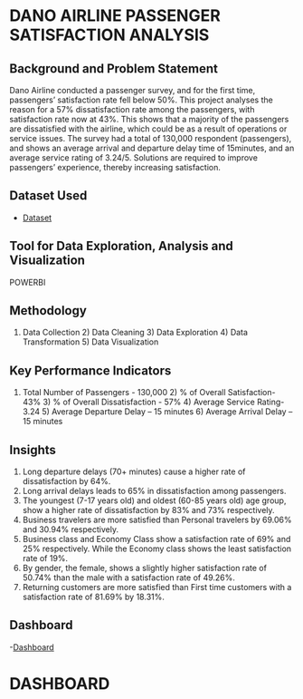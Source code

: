 # DANO AIRLINE PASSENGER SATISFACTION ANALYSIS

## Background and Problem Statement
Dano Airline conducted a passenger survey, and for the first time, passengers’ satisfaction rate fell below 50%. This project analyses the reason for a 57% dissatisfaction rate among the passengers, with satisfaction rate now at 43%. This shows that a majority of the passengers are dissatisfied with the airline, which could be as a result of operations or service issues. The survey had a total of 130,000 respondent (passengers), and shows an average arrival and departure delay time of 15minutes, and an average service rating of 3.24/5. Solutions are required to improve passengers’ experience, thereby increasing satisfaction.

## Dataset Used
- <a href="https://github.com/Margaret01hub/Data-Analysis-Project/blob/main/Airline%20data.xlsx">Dataset</a>

## Tool for Data Exploration, Analysis and Visualization
POWERBI

## Methodology
1) Data Collection      2) Data Cleaning      3) Data Exploration     4) Data Transformation     5) Data Visualization

## Key Performance Indicators
1) Total Number of Passengers - 130,000      2) % of Overall Satisfaction- 43%         3) % of Overall Dissatisfaction - 57%       4) Average Service Rating- 3.24        5) Average Departure Delay – 15 minutes           6) Average Arrival Delay – 15 minutes

## Insights
1.	Long departure delays (70+ minutes) cause a higher rate of dissatisfaction by 64%.
2.	Long arrival delays leads to 65% in dissatisfaction among passengers.
3.	The youngest (7-17 years old) and oldest (60-85 years old) age group, show a higher rate of dissatisfaction by 83% and 73% respectively.
4.	Business travelers are more satisfied than Personal travelers by 69.06% and 30.94% respectively.
5.	Business class and Economy Class show a satisfaction rate of 69% and 25% respectively. While the Economy class shows the least satisfaction rate of 19%.
6.	By gender, the female, shows a slightly higher satisfaction rate of 50.74% than the male with a satisfaction rate of 49.26%.
7.	Returning customers are more satisfied than First time customers with a satisfaction rate of 81.69% by 18.31%.

## Dashboard
-<a href="https://github.com/Margaret01hub/Data-Analysis-Project/blob/main/DANO%20AIRLINE%20DASHBOARD.png">Dashboard</a>

# DASHBOARD
